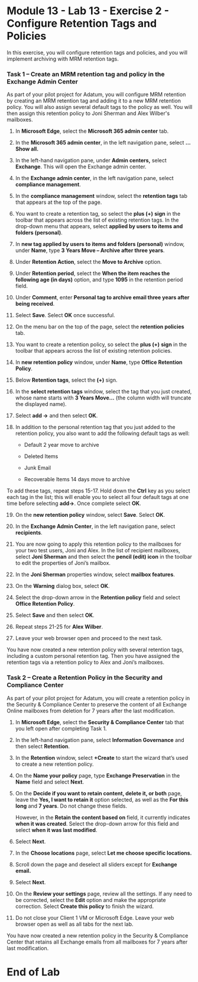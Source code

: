 # Module 13 - Lab 13 - Exercise 2 - Configure Retention Tags and Policies  

In this exercise, you will configure retention tags and policies, and you will implement archiving with MRM retention tags. 


### Task 1 – Create an MRM retention tag and policy in the Exchange Admin Center

As part of your pilot project for Adatum, you will configure MRM retention by creating an MRM retention tag and adding it to a new MRM retention policy. You will also assign several default tags to the policy as well. You will then assign this retention policy to Joni Sherman and Alex Wilber's mailboxes.

1. In **Microsoft Edge**, select the **Microsoft 365 admin center** tab.

2. In the **Microsoft 365 admin center**, in the left navigation pane, select **… Show all.**

3. In the left-hand navigation pane, under **Admin centers,** select **Exchange**. This will open the Exchange admin center.

4. In the **Exchange admin center**, in the left navigation pane, select **compliance management**.

5. In the **compliance management** window, select the **retention tags** tab that appears at the top of the page.

6. You want to create a retention tag, so select the **plus (+)** **sign** in the toolbar that appears across the list of existing retention tags. In the drop-down menu that appears, select **applied by users to items and folders (personal)**.

7. In **new tag applied by users to items and folders (personal)** window, under **Name**, type **3 Years Move – Archive after three years**.

8. Under **Retention Action**, select the **Move to Archive** option.

9. Under **Retention period**, select the **When the item reaches the following age (in days)** option, and type **1095** in the retention period field.

10. Under **Comment**, enter **Personal tag to archive email three years after being received**.

11. Select **Save**.  Select **OK** once successful.

12. On the menu bar on the top of the page, select the **retention policies** tab.

13. You want to create a retention policy, so select the **plus (+)** **sign** in the toolbar that appears across the list of existing retention policies. 

14. In **new retention policy** window, under **Name**, type **Office Retention Policy**.

15. Below **Retention tags**, select the **(+)** sign.

16. In the **select retention tags** window, select the tag that you just created, whose name starts with **3 Years Move...** (the column width will truncate the displayed name).

17. Select **add -&gt;** and then select **OK**.

18. In addition to the personal retention tag that you just added to the retention policy, you also want to add the following default tags as well:

	- Default 2 year move to archive

	- Deleted Items

	- Junk Email

	- Recoverable Items 14 days move to archive

To add these tags, repeat steps 15-17. Hold down the **Ctrl** key as you select each tag in the list; this will enable you to select all four default tags at one time before selecting **add-&gt;**.  Once complete select **OK**.

19. On the **new retention policy** window, select **Save**.  Select **OK**.

20. In the **Exchange Admin Center**, in the left navigation pane, select **recipients**.

21. You are now going to apply this retention policy to the mailboxes for your two test users, Joni and Alex. In the list of recipient mailboxes, select **Joni Sherman** and then select the **pencil (edit) icon** in the toolbar to edit the properties of Joni’s mailbox.

22. In the **Joni Sherman** properties window, select **mailbox features**.

23. On the **Warning** dialog box, select **OK**.

24. Select the drop-down arrow in the **Retention policy** field and select **Office Retention Policy**.

25. Select **Save** and then select **OK**.

26. Repeat steps 21-25 for **Alex Wilber**.

27. Leave your web browser open and proceed to the next task.

You have now created a new retention policy with several retention tags, including a custom personal retention tag. Then you have assigned the retention tags via a retention policy to Alex and Joni’s mailboxes.


### Task 2 – Create a Retention Policy in the Security and Compliance Center

As part of your pilot project for Adatum, you will create a retention policy in the Security & Compliance Center to preserve the content of all Exchange Online mailboxes from deletion for 7 years after the last modification. 

1. In **Microsoft Edge**, select the **Security &amp; Compliance Center** tab that you left open after completing Task 1.

2. In the left-hand navigation pane, select **Information Governance** and then select **Retention**.

3. In the **Retention** window, select **+Create** to start the wizard that’s used to create a new retention policy.

4. On the **Name your policy** page, type **Exchange Preservation** in the **Name** field and select **Next**.

5. On the **Decide if you want to retain content, delete it, or both** page, leave the **Yes, I want to retain it** option selected, as well as the **For this long** and **7 years**. Do not change these fields.

	However, in the **Retain the content based on** field, it currently indicates **when it was created**. Select the drop-down arrow for this field and select **when it was last modified**. 

6. Select **Next**.

7. In the **Choose locations** page, select **Let me choose specific locations.** 

8. Scroll down the page and deselect all sliders except for **Exchange email.**

9. Select **Next**.

10. On the **Review your settings** page, review all the settings. If any need to be corrected, select the **Edit** option and make the appropriate correction. Select **Create this policy** to finish the wizard.

11. Do not close your Client 1 VM or Microsoft Edge. Leave your web browser open as well as all tabs for the next lab.

You have now created a new retention policy in the Security & Compliance Center that retains all Exchange emails from all mailboxes for 7 years after last modification.

 # End of Lab
 
